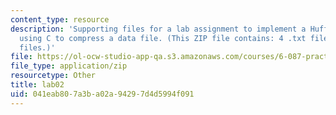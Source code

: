 ```yaml
---
content_type: resource
description: 'Supporting files for a lab assignment to implement a Huffman decoder
  using C to compress a data file. (This ZIP file contains: 4 .txt files and 2 .c
  files.)'
file: https://ol-ocw-studio-app-qa.s3.amazonaws.com/courses/6-087-practical-programming-in-c-january-iap-2010/041eab807a3ba02a94297d4d5994f091_lab02.zip
file_type: application/zip
resourcetype: Other
title: lab02
uid: 041eab80-7a3b-a02a-9429-7d4d5994f091
---
```

